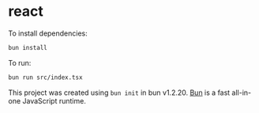 # react

To install dependencies:

```bash
bun install
```

To run:

```bash
bun run src/index.tsx
```

This project was created using `bun init` in bun v1.2.20. [Bun](https://bun.com) is a fast all-in-one JavaScript runtime.
